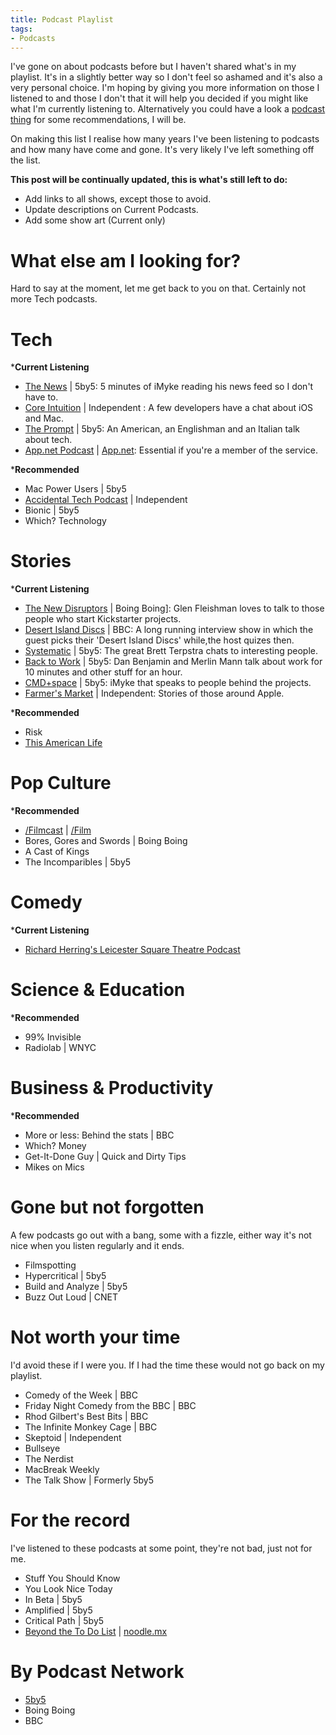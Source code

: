 ```yaml
---
title: Podcast Playlist
tags:
- Podcasts
---
```


I've gone on about podcasts before but I haven't shared what's in my playlist. It's in a slightly better way so I don't feel so ashamed and it's also a very personal choice. I'm hoping by giving you more information on those I listened to and those I don't that it will help you decided if you might like what I'm currently listening to. Alternatively you could have a look a [podcast thing](http://podcastthing.com) for some recommendations, I will be.

On making this list I realise how many years I've been listening to podcasts and how many have come and gone. It's very likely I've left something off the list.

**This post will be continually updated, this is what's still left to do:**

* Add links to all shows, except those to avoid.
* Update descriptions on Current Podcasts. 
* Add some show art (Current only) 

# What else am I looking for?
 
Hard to say at the moment, let me get back to you on that. Certainly not more Tech podcasts. 

# Tech
 
***Current Listening**
 
* [The News](http://5by5.tv/news) | 5by5: 5 minutes of iMyke reading his news feed so I don't have to.
* [Core Intuition](http://www.coreint.org) | Independent : A few developers have a chat about iOS and Mac.
* [The Prompt](http://5by5.tv/prompt) | 5by5: An American, an Englishman and an Italian talk about tech.
* [App.net Podcast](https://itunes.apple.com/gb/podcast/app.net-app.net-podcast/id579167805) | 
[App.net](http://app.net): Essential if you're a member of the service.
 
***Recommended**
 
* Mac Power Users | 5by5
* [Accidental Tech Podcast](http://atp.fm) | Independent
* Bionic | 5by5
* Which? Technology 

# Stories
 
***Current Listening**
 
* [The New Disruptors](http://newdisrupt.org) | Boing Boing]: Glen Fleishman loves to talk to those people who start Kickstarter projects.
* [Desert Island Discs](http://www.bbc.co.uk/radio4/features/desert-island-discs) | BBC: A long running interview show in which the guest picks their 'Desert Island Discs' while,the host quizes then.
* [Systematic](http://5by5.tv/systematic) | 5by5: The great Brett Terpstra chats to interesting people.
* [Back to Work](http://5by5.tv/b2w) | 5by5: Dan Benjamin and Merlin Mann talk about work for 10 minutes and other stuff for an hour.
* [CMD+space](http://5by5.tv/cmdspace) | 5by5: iMyke that speaks to people behind the projects.
* [Farmer's Market](http://fm.macinstructor.co) | Independent: Stories of those around Apple.
 
***Recommended**
 
* Risk 
* [This American Life](http://www.thisamericanlife.org/) 

# Pop Culture
 
***Recommended**
 
* [/Filmcast](http://www.slashfilm.com/category/features/slashfilmcast/) | 
[/Film](http://www.slashfilm.com/)
* Bores, Gores and Swords | Boing Boing
* A Cast of Kings
* The Incomparibles | 5by5 

# Comedy
 
***Current Listening**
 
* [Richard Herring's Leicester Square Theatre Podcast](http://www.comedy.co.uk/podcasts/richard_herring_lst_podcast/) 

# Science & Education
 
***Recommended**
 
* 99% Invisible
* Radiolab | WNYC 

# Business & Productivity
 
***Recommended**
 
* More or less: Behind the stats | BBC
* Which? Money
* Get-It-Done Guy | Quick and Dirty Tips
* Mikes on Mics 

# Gone but not forgotten
 
A few podcasts go out with a bang, some with a fizzle, either way it's not nice when you listen regularly and it ends. 

* Filmspotting 
* Hypercritical | 5by5
* Build and Analyze | 5by5
* Buzz Out Loud | CNET 

# Not worth your time
 
I'd avoid these if I were you. If I had the time these would not go back on my playlist. 

* Comedy of the Week | BBC 
* Friday Night Comedy from the BBC | BBC
* Rhod Gilbert's Best Bits | BBC
* The Infinite Monkey Cage | BBC
* Skeptoid | Independent
* Bullseye
* The Nerdist
* MacBreak Weekly
* The Talk Show | Formerly 5by5 

# For the record
 
I've listened to these podcasts at some point, they're not bad, just not for me. 

* Stuff You Should Know
* You Look Nice Today
* In Beta | 5by5
* Amplified | 5by5
* Critical Path | 5by5
* [Beyond the To Do List](http://beyondthetodolist.com) | 
[noodle.mx](http://noodle.mx)

# By Podcast Network
 
* [5by5](http://5by5.tv)
* Boing Boing 
* BBC
